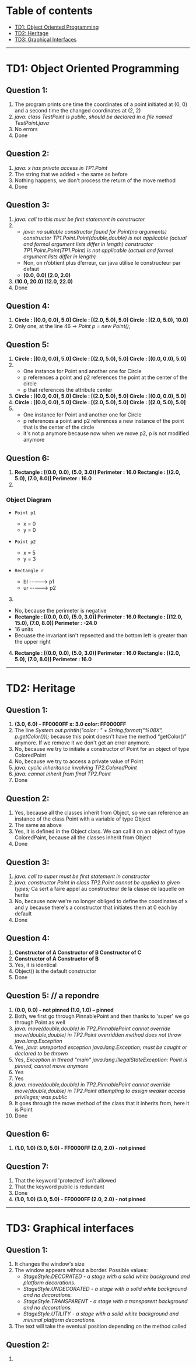 
# Table of contents
* [TD1: Object Oriented Programming](#td1-object-oriented-programming)
* [TD2: Heritage](#td2-heritage)
* [TD3: Graphical Interfaces](#td3-graphical-interfaces)


-----------------------------------------------------------------------------------


# TD1: Object Oriented Programming

## Question 1:
1. The program prints one time the coordinates of a point initiated at (0, 0) and a second time the changed coordinates at (2, 2)
2. *java: class TestPoint is public, should be declared in a file named TestPoint.java*
3. No errors
4. Done

## Question 2:
1. *java: x has private access in TP1.Point*
2. The string that we added + the same as before
3. Nothing happens, we don't process the return of the move method
4. Done

## Question 3:
1. *java: call to this must be first statement in constructor*
2.
    * *java: no suitable constructor found for Point(no arguments)
    constructor TP1.Point.Point(double,double) is not applicable
      (actual and formal argument lists differ in length)
    constructor TP1.Point.Point(TP1.Point) is not applicable
      (actual and formal argument lists differ in length)*
    * Non, on n’obtient plus d’erreur, car java utilise le constructeur par defaut
    * **(0.0, 0.0)
        (2.0, 2.0)**
3. **(10.0, 20.0)
     (12.0, 22.0)**
4. Done

## Question 4:
1. **Circle : [(0.0, 0.0), 5.0]
     Circle : [(2.0, 5.0), 5.0]
     Circle : [(2.0, 5.0), 10.0]**
2. Only one, at the line 46 → *Point p = new Point();*

## Question 5:
1. **Circle : [(0.0, 0.0), 5.0]
     Circle : [(2.0, 5.0), 5.0]
     Circle : [(0.0, 0.0), 5.0]**
2.
    * One instance for Point and another one for Circle
    * p references a point and p2 references the point at the center of the circle
    * p that references the attribute center
3. **Circle : [(0.0, 0.0), 5.0]
     Circle : [(2.0, 5.0), 5.0]
     Circle : [(0.0, 0.0), 5.0]**
4. **Circle : [(0.0, 0.0), 5.0]
     Circle : [(2.0, 5.0), 5.0]
     Circle : [(2.0, 5.0), 5.0]**
5.
    * One instance for Point and another one for Circle
    * p references a point and p2 references a new instance of the point that is the center of the circle
    * it's not p anymore because now when we move p2, p is not modified anymore

## Question 6:
1. **Rectangle : [(0.0, 0.0), (5.0, 3.0)]
     Perimeter : 16.0
     Rectangle : [(2.0, 5.0), (7.0, 8.0)]
     Perimeter : 16.0**
2. 
### Object Diagram
- `Point p1`  
  - x = 0  
  - y = 0

- `Point p2`  
  - x = 5  
  - y = 3

- `Rectangle r`
  - bl -----> p1
  - ur -----> p2

3.
- No, because the perimeter is negative
- **Rectangle : [(0.0, 0.0), (5.0, 3.0)]
    Perimeter : 16.0
    Rectangle : [(12.0, 15.0), (7.0, 8.0)]
    Perimeter : -24.0**
- 16 units
- Becuase the invariant isn't repsected and the bottom left is greater than the upper right
4. **Rectangle : [(0.0, 0.0), (5.0, 3.0)]
     Perimeter : 16.0
     Rectangle : [(2.0, 5.0), (7.0, 8.0)]
     Perimeter : 16.0**
      
      
-----------------------------------------------------------------------------------
      
      
# TD2: Heritage

## Question 1:
1. **(3.0, 6.0) - FF0000FF
      x: 3.0
      color: FF0000FF**
2. The line *System.out.println("color : " + String.format("%08X", p.getColor()));* because this point doesn't have the method “getColor()” anymore. If we remove it we don't get an error anymore.
3. No, because we try to initiate a constructor of Point for an object of type ColoredPoint
4. No, because we try to access a private value of Point
5. *java: cyclic inheritance involving TP2.ColoredPoint*
6. *java: cannot inherit from final TP2.Point*
7. Done

## Question 2:
1. Yes, because all the classes inherit from Object, so we can reference an instance of the class Point with a variable of type Object
2. The same as above
3. Yes, it is defined in the Object class. We can call it on an object of type ColoredPaint, because all the classes inherit from Object
4. Done

## Question 3:
1. *java: call to super must be first statement in constructor*
2. *java: constructor Point in class TP2.Point cannot be applied to given types;* Ca sert a faire appel au constructeur de la classe de laquelle on herite
3. No, because now we're no longer obliged to define the coordinates of x and y because there's a constructor that initiates them at 0 each by default
4. Done

## Question 4:
1. **Constructor of A
     Constructor of B
     Constructor of C**
2. **Constructor of A
     Constructor of B**
3. Yes, it is identical
4. Object() is the default constructor
5. Done

## Question 5: // a repondre
1. **(0.0, 0.0) - not pinned
     (1.0, 1.0) – pinned**
2. Both, we first go through PinnablePoint and then thanks to 'super' we go through Point as well
3. *java: move(double,double) in TP2.PinnablePoint cannot override move(double,double) in TP2.Point overridden method does not throw java.lang.Exception*
4. Yes, *java: unreported exception java.lang.Exception; must be caught or declared to be thrown*
5. Yes, *Exception in thread "main" java.lang.IllegalStateException: Point is pinned, cannot move anymore*
6. Yes
7. Yes
8. *java: move(double,double) in TP2.PinnablePoint cannot override move(double,double) in TP2.Point attempting to assign weaker access privileges; was public*
9. It goes through the move method of the class that it inherits from, here it is Point
10. Done

## Question 6:
1. **(1.0, 1.0)
     (3.0, 5.0) - FF0000FF
     (2.0, 2.0) - not pinned**

## Question 7:
1. That the keyword 'protected' isn't allowed
2. That the keyword public is redundant
3. Done
4. **(1.0, 1.0)
     (3.0, 5.0) - FF0000FF
     (2.0, 2.0) - not pinned**
      
      
-----------------------------------------------------------------------------------
      
      
# TD3: Graphical interfaces

## Question 1:
1. It changes the window's size
2. The window appears without a border. Possible values:
    * *StageStyle.DECORATED - a stage with a solid white background and platform decorations.*
    * *StageStyle.UNDECORATED - a stage with a solid white background and no decorations.*
    * *StageStyle.TRANSPARENT - a stage with a transparent background and no decorations.*
    * *StageStyle.UTILITY - a stage with a solid white background and minimal platform decorations.*
3. The text will take the eventual position depending on the method called

## Question 2:
1. 
